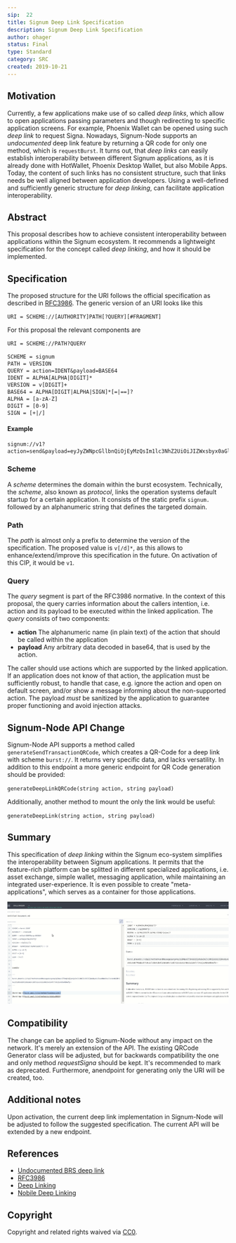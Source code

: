 ```yaml
---
sip:  22
title: Signum Deep Link Specification
description: Signum Deep Link Specification
author: ohager
status: Final
type: Standard
category: SRC
created: 2019-10-21
---
```

## Motivation
Currently, a few applications make use of so called _deep links_, which allow to open applications passing parameters and though redirecting to specific application screens. For example, Phoenix Wallet can be opened using such _deep link_ to request Signa. Nowadays, Signum-Node supports an _undocumented_ deep link feature by returning a QR code for only one method, which is `requestBurst`. It turns out, that  _deep links_ can easily establish interoperability between different Signum applications, as it is already done with HotWallet, Phoenix Desktop Wallet, but also Mobile Apps. Today, the content of such links has no consistent structure, such that links needs be well aligned between application developers. Using a well-defined and sufficiently generic structure for _deep linking_, can facilitate application interoperability. 

## Abstract

This proposal describes how to achieve consistent interoperability between applications within the Signum ecosystem. It recommends a lightweight specification for the concept called _deep linking_, and how it should be implemented.

## Specification

The proposed structure for the URI follows the official specification as described in [RFC3986](https://www.ietf.org/rfc/rfc3986.txt). The generic version of an URI looks like this

```
URI = SCHEME://[AUTHORITY]PATH[?QUERY][#FRAGMENT]
```

For this proposal the relevant components are

```
URI = SCHEME://PATH?QUERY
```

```
SCHEME = signum
PATH = VERSION
QUERY = action=IDENT&payload=BASE64
IDENT = ALPHA[ALPHA|DIGIT]*
VERSION = v[DIGIT]+
BASE64 = ALPHA[DIGIT|ALPHA|SIGN]*[=|==]?
ALPHA = [a-zA-Z]
DIGIT = [0-9]
SIGN = [+|/]
```

#### Example

```
signum://v1?action=send&payload=eyJyZWNpcGllbnQiOjEyMzQsIm1lc3NhZ2UiOiJIZWxsbyx0aGlzaXNhcHJvcG9zYWxmb3JhY29uc2lzdGVudGRlZXBsaW5rc3BlY2ZvcmJ1cnN0IiwiZmVlTlFUIjoxMDAwMDAwfQ==
```


### Scheme 
A _scheme_ determines the domain within the burst ecosystem. Technically, the _scheme_, also known as _protocol_, links the operation systems default startup for a certain application.
It consists of the static prefix `signum.` followed by an alphanumeric string that defines the targeted domain.

### Path

The _path_ is almost only a prefix to determine the version of the specification. The proposed value is `v[/d]*`, as this allows to enhance/extend/improve this specification in the future. On activation of this CIP, it would be `v1`.

### Query

The _query_ segment is part of the RFC3986 normative. In the context of this proposal, the query carries information about the callers intention, i.e. action and its payload to be executed within the linked application. The _query_ consists of two components:

- __action__ The alphanumeric name (in plain text) of the action that should be called within the application
- __payload__ Any arbitrary data decoded in base64, that is used by the action.

The caller should use actions which are supported by the linked application. If an application does not know of that action, the application must be sufficiently robust, to handle that case, e.g. ignore the action and open on default screen, and/or show a message informing about the non-supported action. The payload _must_ be sanitized by the application to guarantee proper functioning and avoid injection attacks. 

## Signum-Node API Change

Signum-Node API supports a method called `generateSendTransactionQRCode`, which creates a QR-Code for a deep link with scheme `burst://`. It returns very specific data, and lacks versatility. In addition to this endpoint a more generic endpoint for QR Code generation should be provided:

`generateDeepLinkQRCode(string action, string payload)` 

Additionally, another method to mount the only the link would be useful:
 
`generateDeepLink(string action, string payload)` 

## Summary

This specification of _deep linking_ within the Signum eco-system simplifies the interoperability between Signum applications. It permits that the feature-rich platform can be splitted in different specialized applications, i.e. asset exchange, simple wallet, messaging application, while maintaining an integrated user-experience. It is even possible to create "meta-applications", which serves as a container for those applications. 

![Demo](./assets/sip-22/deep_link_demo.gif)


## Compatibility

The change can be applied to Signum-Node without any impact on the network. It's merely an extension of the API. The existing QRCode Generator class will be adjusted, but for backwards compatibility the one and only method _requestSigna_ should be kept. It's recommended to mark as deprecated. Furthermore, anendpoint for generating only the URI will be created, too.

## Additional notes

Upon activation, the current deep link implementation in Signum-Node will be adjusted to follow the suggested specification. The current API will be extended by a new endpoint.

## References

- [Undocumented BRS deep link](https://github.com/signum-network/signum-node/blob/develop/src/brs/deeplink/DeeplinkQRCodeGenerator.java)
- [RFC3986](https://www.ietf.org/rfc/rfc3986.txt)
- [Deep Linking](https://en.wikipedia.org/wiki/Deep_linking)
- [Nobile Deep Linking](https://en.wikipedia.org/wiki/Mobile_deep_linking)



## Copyright
Copyright and related rights waived via [CC0](https://creativecommons.org/publicdomain/zero/1.0/).
